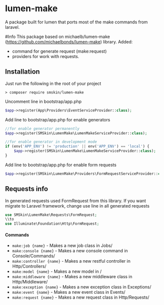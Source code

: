# lumen-make
A package built for lumen that ports most of the make commands from laravel.

#Info
This package based on michaelb/lumen-make (https://github.com/michaelbonds/lumen-make) library.
Added:
 * command for generate request (make:request) 
 * providers for work with requests.

## Installation

Just run the following in the root of your project
```shell
> composer require smskin/lumen-make
```

Uncomment line in bootstrap/app.php
```php
$app->register(App\Providers\EventServiceProvider::class);
```

Add line to bootstrap/app.php for enable generators
```php
//for enable generator permanently
$app->register(SMSkin\LumenMake\LumenMakeServiceProvider::class);

//for enable generator in development mode
if (env('APP_ENV') != 'production' || env('APP_ENV') == 'local') {
    $app->register(SMSkin\LumenMake\LumenMakeServiceProvider::class);
}
```

Add line to bootstrap/app.php for enable form requests
```php
$app->register(SMSkin\LumenMake\Providers\FormRequestServiceProvider::class);
```

## Requests info
In generated requests used FormRequest from this library. If you want migrate to Laravel framework, change use line in all generated requests
```php
use SMSkin\LumenMake\Requests\FormRequest; 
\\to
use Illuminate\Foundation\Http\FormRequest;
```
#### Commands
* `make:job {name}` - Makes a new job class in Jobs/
* `make:console {name}` - Makes a new console command in Console/Commands/
* `make:controller {name}` - Makes a new restful controller in Http/Controllers/
* `make:model {name}` - Makes a new model in /
* `make:middleware {name}` - Makes a new middleware class in Http/Middleware/
* `make:exception {name}` - Makes a new exception class in Exceptions/
* `make:event {name}` - Makes a new event class in Events/
* `make:request {name}` - Makes a new request class in Http/Requests/
